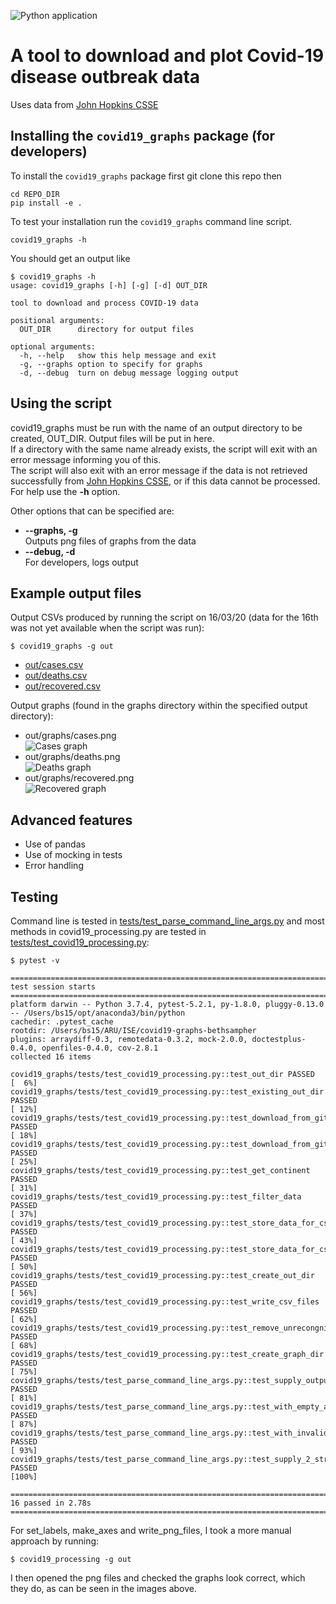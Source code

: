 ![Python application](https://github.com/ARU-Bioinf-ISE/covid19-graphs-bethsampher/workflows/Python%20application/badge.svg)

# A tool to download and plot Covid-19 disease outbreak data

Uses data from [John Hopkins CSSE](https://github.com/CSSEGISandData/COVID-19/tree/master/csse_covid_19_data/csse_covid_19_time_series)

## Installing the `covid19_graphs` package (for developers)

To install the `covid19_graphs` package first git clone this repo
then 
```
cd REPO_DIR
pip install -e . 
```
To test your installation run the `covid19_graphs` command line script.
```
covid19_graphs -h
```
You should get an output like
```
$ covid19_graphs -h
usage: covid19_graphs [-h] [-g] [-d] OUT_DIR

tool to download and process COVID-19 data

positional arguments:
  OUT_DIR      directory for output files

optional arguments:
  -h, --help   show this help message and exit
  -g, --graphs option to specify for graphs
  -d, --debug  turn on debug message logging output
```

## Using the script

covid19_graphs must be run with the name of an output directory to be created, OUT_DIR. Output files will be put in here.   
If a directory with the same name already exists, the script will exit with an error message informing you of this.  
The script will also exit with an error message if the data is not retrieved successfully from [John Hopkins CSSE](https://github.com/CSSEGISandData/COVID-19/tree/master/csse_covid_19_data/csse_covid_19_time_series), or if this data cannot be processed.    
For help use the **-h** option.

Other options that can be specified are: 
* **--graphs, -g**  
   Outputs png files of graphs from the data
* **--debug, -d**  
   For developers, logs output

## Example output files

Output CSVs produced by running the script on 16/03/20 (data for the 16th was not yet available when the script was run):  
```
$ covid19_graphs -g out
```
* [out/cases.csv](https://github.com/ARU-Bioinf-ISE/covid19-graphs-bethsampher/blob/master/out/cases.csv)
* [out/deaths.csv](https://github.com/ARU-Bioinf-ISE/covid19-graphs-bethsampher/blob/master/out/deaths.csv)
* [out/recovered.csv](https://github.com/ARU-Bioinf-ISE/covid19-graphs-bethsampher/blob/master/out/recovered.csv)   

Output graphs (found in the graphs directory within the specified output directory):
* out/graphs/cases.png  
   ![Cases graph](https://github.com/ARU-Bioinf-ISE/covid19-graphs-bethsampher/blob/master/out/graphs/2020-03-16-cases.png)
* out/graphs/deaths.png  
  ![Deaths graph](https://github.com/ARU-Bioinf-ISE/covid19-graphs-bethsampher/blob/master/out/graphs/2020-03-16-deaths.png)
* out/graphs/recovered.png  
  ![Recovered graph](https://github.com/ARU-Bioinf-ISE/covid19-graphs-bethsampher/blob/master/out/graphs/2020-03-16-recovered.png)

## Advanced features

* Use of pandas
* Use of mocking in tests
* Error handling

## Testing

Command line is tested in [tests/test_parse_command_line_args.py](https://github.com/ARU-Bioinf-ISE/covid19-graphs-bethsampher/blob/master/covid19_graphs/tests/test_parse_command_line_args.py) and most methods in covid19_processing.py are tested in [tests/test_covid19_processing.py](https://github.com/ARU-Bioinf-ISE/covid19-graphs-bethsampher/blob/master/covid19_graphs/tests/test_covid19_processing.py):

```
$ pytest -v

============================================================================== test session starts ===============================================================================
platform darwin -- Python 3.7.4, pytest-5.2.1, py-1.8.0, pluggy-0.13.0 -- /Users/bs15/opt/anaconda3/bin/python
cachedir: .pytest_cache
rootdir: /Users/bs15/ARU/ISE/covid19-graphs-bethsampher
plugins: arraydiff-0.3, remotedata-0.3.2, mock-2.0.0, doctestplus-0.4.0, openfiles-0.4.0, cov-2.8.1
collected 16 items

covid19_graphs/tests/test_covid19_processing.py::test_out_dir PASSED                                                                                                       [  6%]
covid19_graphs/tests/test_covid19_processing.py::test_existing_out_dir PASSED                                                                                              [ 12%]
covid19_graphs/tests/test_covid19_processing.py::test_download_from_github PASSED                                                                                          [ 18%]
covid19_graphs/tests/test_covid19_processing.py::test_download_from_github_fail PASSED                                                                                     [ 25%]
covid19_graphs/tests/test_covid19_processing.py::test_get_continent PASSED                                                                                                 [ 31%]
covid19_graphs/tests/test_covid19_processing.py::test_filter_data PASSED                                                                                                   [ 37%]
covid19_graphs/tests/test_covid19_processing.py::test_store_data_for_csv PASSED                                                                                            [ 43%]
covid19_graphs/tests/test_covid19_processing.py::test_store_data_for_csv_fail PASSED                                                                                       [ 50%]
covid19_graphs/tests/test_covid19_processing.py::test_create_out_dir PASSED                                                                                                [ 56%]
covid19_graphs/tests/test_covid19_processing.py::test_write_csv_files PASSED                                                                                               [ 62%]
covid19_graphs/tests/test_covid19_processing.py::test_remove_unrecongnised_column PASSED                                                                                   [ 68%]
covid19_graphs/tests/test_covid19_processing.py::test_create_graph_dir PASSED                                                                                              [ 75%]
covid19_graphs/tests/test_parse_command_line_args.py::test_supply_output_dir PASSED                                                                                        [ 81%]
covid19_graphs/tests/test_parse_command_line_args.py::test_with_empty_args_raises_error PASSED                                                                             [ 87%]
covid19_graphs/tests/test_parse_command_line_args.py::test_with_invalid_option_raises_error PASSED                                                                         [ 93%]
covid19_graphs/tests/test_parse_command_line_args.py::test_supply_2_strings_raises_error PASSED                                                                            [100%]

=============================================================================== 16 passed in 2.78s ===============================================================================
```

For set_labels, make_axes and write_png_files, I took a more manual approach by running:
```
$ covid19_processing -g out
```
I then opened the png files and checked the graphs look correct, which they do, as can be seen in the images above.
